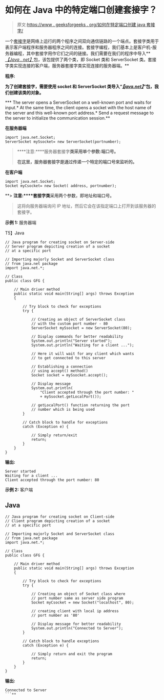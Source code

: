 # 如何在 Java 中的特定端口创建套接字？

> 原文:[https://www . geeksforgeeks . org/如何在特定端口创建 java 套接字/](https://www.geeksforgeeks.org/how-to-create-a-socket-at-a-specific-port-in-java/)

一个[套接字](https://www.geeksforgeeks.org/socket-programming-in-java/)是网络上运行的两个程序之间双向通信链路的一个端点。套接字类用于表示客户端程序和服务器程序之间的连接。套接字编程，我们基本上是客户机-服务器编程，其中套接字用作它们之间的链接。我们需要在我们的程序中导入**[*【Java . net】*](https://www.geeksforgeeks.org/java-net-inetsocketaddress-class-java/)包，该包提供了两个类，即 Socket 类和 ServerSocket 类。套接字类实现连接的客户端，服务器套接字类实现连接的服务器端。**

****程序:****

**为了创建套接字，需要使用 socket 和 ServerSocket 类导入“[*【java.net】*](https://www.geeksforgeeks.org/java-net-inetsocketaddress-class-java/)”包，我们创建该类的对象。**

***   The server opens a ServerSocket on a well-known port and waits for input.*   At the same time, the client opens a socket with the host name of the server and this well-known port address.*   Send a request message to the server to initialize the communication session.**

****在服务器端****

```
import java.net.Socket;
ServerSocket mySsocket= new ServerSocket(portnumber);
```

> ****注意:****服务器套接字**类采用单个参数:端口号。**
> 
> **在这里，服务器套接字是通过传递一个特定的端口号来监听的。**

****在客户端****

```
import java.net.Socket;
Socket myCsocket= new Socket( address, portnumber);
```

 **> **注意:****套接字类**采用两个参数，即地址和端口号。
> 
> 这将向服务器端询问 IP 地址，然后它会在该指定端口上打开到该服务器的套接字。

**示例 1:** 服务器端

T5】Java

```
// Java program for creating socket on Server-side
// Server program depicting creation of a socket
// at a specific port

// Importing majorly Socket and ServerSocket class
// from java.net package
import java.net.*;

// Class
public class GFG {

    // Main driver method
    public static void main(String[] args) throws Exception
    {

        // Try block to check for exceptions
        try {

            // Creating an object of ServerSocket class
            // with the custom port number - 80
            ServerSocket mySsocket = new ServerSocket(80);

            // Display commands for better readability
            System.out.println("Server started");
            System.out.println("Waiting for a client ...");

            // Here it will wait for any client which wants
            // to get connected to this server

            // Establishing a connection
            // using accept() method()
            Socket socket = mySsocket.accept();

            // Display message
            System.out.println(
                "Client accepted through the port number: "
                + mySsocket.getLocalPort());

            // getLocalPort() function returning the port
            // number which is being used
        }

        // Catch block to handle for exceptions
        catch (Exception e) {

            // Simply return/exit
            return;
        }
    }
}
```

**输出:**

```
Server started
Waiting for a client ...
Client accepted through the port number: 80
```

**示例 2:** 客户端

## Java

```
// Java program for creating socket on Client-side
// Client program depicting creation of a socket
// at a specific port

// Importing majorly Socket and ServerSocket class
// from java.net package
import java.net.*;

// Class
public class GFG {

    // Main driver method
    public static void main(String[] args) throws Exception
    {

        // Try block to check for exceptions
        try {

            // Creating an object of Socket class where
            // port number same as server side program
            Socket myCsocket = new Socket("localhost", 80);

            // creating client with local ip address
            // port number as '80'

            // Display message for better readability
            System.out.println("Connected to Server");
        }

        // Catch block to handle exceptions
        catch (Exception e) {

            // Simply return and exit the program
            return;
        }
    }
}
```

**输出:**

```
Connected to Server
```**